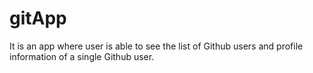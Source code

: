 # gitApp
It is an app where user is able to see the list of Github users and profile information of a single Github user.
